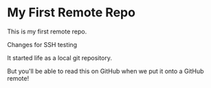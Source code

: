 # My First Remote Repo

This is my first remote repo.

Changes for SSH testing

It started life as a local git repository.

But you'll be able to read this on GitHub when we put it onto a GitHub remote!
